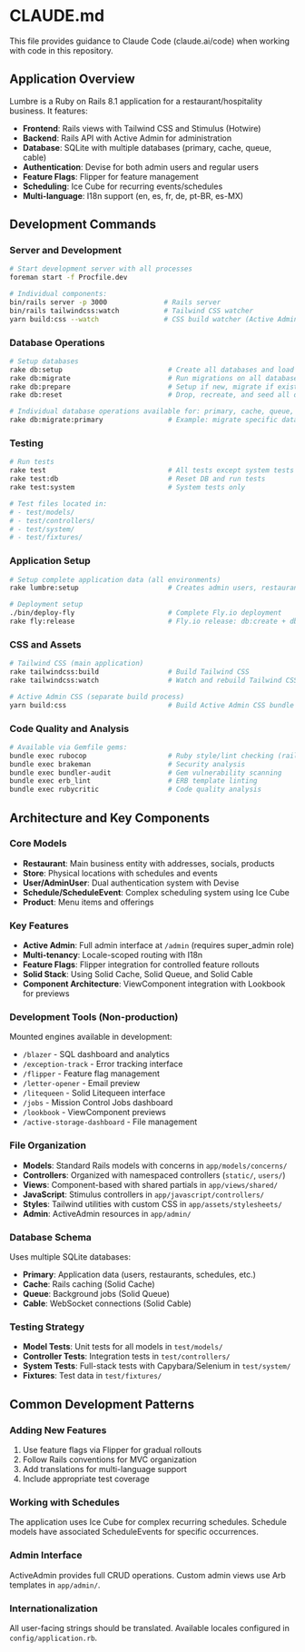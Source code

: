 # CLAUDE.md

This file provides guidance to Claude Code (claude.ai/code) when working with code in this repository.

## Application Overview

Lumbre is a Ruby on Rails 8.1 application for a restaurant/hospitality business. It features:

- **Frontend**: Rails views with Tailwind CSS and Stimulus (Hotwire)
- **Backend**: Rails API with Active Admin for administration
- **Database**: SQLite with multiple databases (primary, cache, queue, cable)
- **Authentication**: Devise for both admin users and regular users
- **Feature Flags**: Flipper for feature management
- **Scheduling**: Ice Cube for recurring events/schedules
- **Multi-language**: I18n support (en, es, fr, de, pt-BR, es-MX)

## Development Commands

### Server and Development
```bash
# Start development server with all processes
foreman start -f Procfile.dev

# Individual components:
bin/rails server -p 3000              # Rails server
bin/rails tailwindcss:watch           # Tailwind CSS watcher
yarn build:css --watch                # CSS build watcher (Active Admin)
```

### Database Operations
```bash
# Setup databases
rake db:setup                          # Create all databases and load seeds
rake db:migrate                        # Run migrations on all databases
rake db:prepare                        # Setup if new, migrate if existing
rake db:reset                          # Drop, recreate, and seed all databases

# Individual database operations available for: primary, cache, queue, cable
rake db:migrate:primary                # Example: migrate specific database
```

### Testing
```bash
# Run tests
rake test                              # All tests except system tests
rake test:db                           # Reset DB and run tests
rake test:system                       # System tests only

# Test files located in:
# - test/models/
# - test/controllers/
# - test/system/
# - test/fixtures/
```

### Application Setup
```bash
# Setup complete application data (all environments)
rake lumbre:setup                      # Creates admin users, restaurant data, menu items, etc.

# Deployment setup
./bin/deploy-fly                       # Complete Fly.io deployment
rake fly:release                       # Fly.io release: db:create + db:migrate + lumbre:setup
```

### CSS and Assets
```bash
# Tailwind CSS (main application)
rake tailwindcss:build                 # Build Tailwind CSS
rake tailwindcss:watch                 # Watch and rebuild Tailwind CSS

# Active Admin CSS (separate build process)
yarn build:css                         # Build Active Admin CSS bundle
```

### Code Quality and Analysis
```bash
# Available via Gemfile gems:
bundle exec rubocop                    # Ruby style/lint checking (rails-omakase)
bundle exec brakeman                   # Security analysis
bundle exec bundler-audit              # Gem vulnerability scanning
bundle exec erb_lint                   # ERB template linting
bundle exec rubycritic                 # Code quality analysis
```

## Architecture and Key Components

### Core Models
- **Restaurant**: Main business entity with addresses, socials, products
- **Store**: Physical locations with schedules and events
- **User/AdminUser**: Dual authentication system with Devise
- **Schedule/ScheduleEvent**: Complex scheduling system using Ice Cube
- **Product**: Menu items and offerings

### Key Features
- **Active Admin**: Full admin interface at `/admin` (requires super_admin role)
- **Multi-tenancy**: Locale-scoped routing with I18n
- **Feature Flags**: Flipper integration for controlled feature rollouts
- **Solid Stack**: Using Solid Cache, Solid Queue, and Solid Cable
- **Component Architecture**: ViewComponent integration with Lookbook for previews

### Development Tools (Non-production)
Mounted engines available in development:
- `/blazer` - SQL dashboard and analytics
- `/exception-track` - Error tracking interface  
- `/flipper` - Feature flag management
- `/letter-opener` - Email preview
- `/litequeen` - Solid Litequeen interface
- `/jobs` - Mission Control Jobs dashboard
- `/lookbook` - ViewComponent previews
- `/active-storage-dashboard` - File management

### File Organization
- **Models**: Standard Rails models with concerns in `app/models/concerns/`
- **Controllers**: Organized with namespaced controllers (`static/`, `users/`)
- **Views**: Component-based with shared partials in `app/views/shared/`
- **JavaScript**: Stimulus controllers in `app/javascript/controllers/`
- **Styles**: Tailwind utilities with custom CSS in `app/assets/stylesheets/`
- **Admin**: ActiveAdmin resources in `app/admin/`

### Database Schema
Uses multiple SQLite databases:
- **Primary**: Application data (users, restaurants, schedules, etc.)
- **Cache**: Rails caching (Solid Cache)
- **Queue**: Background jobs (Solid Queue) 
- **Cable**: WebSocket connections (Solid Cable)

### Testing Strategy
- **Model Tests**: Unit tests for all models in `test/models/`
- **Controller Tests**: Integration tests in `test/controllers/`
- **System Tests**: Full-stack tests with Capybara/Selenium in `test/system/`
- **Fixtures**: Test data in `test/fixtures/`

## Common Development Patterns

### Adding New Features
1. Use feature flags via Flipper for gradual rollouts
2. Follow Rails conventions for MVC organization
3. Add translations for multi-language support
4. Include appropriate test coverage

### Working with Schedules
The application uses Ice Cube for complex recurring schedules. Schedule models have associated ScheduleEvents for specific occurrences.

### Admin Interface
ActiveAdmin provides full CRUD operations. Custom admin views use Arb templates in `app/admin/`.

### Internationalization
All user-facing strings should be translated. Available locales configured in `config/application.rb`.